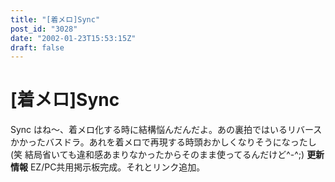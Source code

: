```yaml
---
title: "[着メロ]Sync"
post_id: "3028"
date: "2002-01-23T15:53:15Z"
draft: false
---
```


# [着メロ]Sync

Sync はね～、着メロ化する時に結構悩んだんだよ。あの裏拍ではいるリバースかかったバスドラ。あれを着メロで再現する時頭おかしくなりそうになったし(笑 結局省いても違和感あまりなかったからそのまま使ってるんだけど^-^;)  **更新情報** EZ/PC共用掲示板完成。それとリンク追加。
